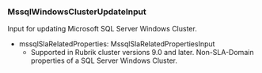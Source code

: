 ### MssqlWindowsClusterUpdateInput
Input for updating Microsoft SQL Server Windows Cluster.

- mssqlSlaRelatedProperties: MssqlSlaRelatedPropertiesInput
  - Supported in Rubrik cluster versions 9.0 and later. Non-SLA-Domain properties of a SQL Server Windows Cluster.
